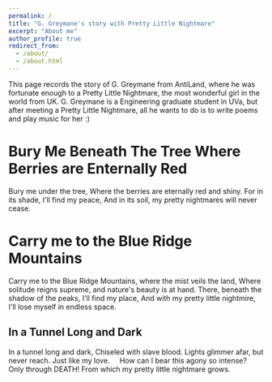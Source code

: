 ```yaml
---
permalink: /
title: "G. Greymane's story with Pretty Little Nightmare"
excerpt: "About me"
author_profile: true
redirect_from: 
  - /about/
  - /about.html
---
```


This page records the story of G. Greymane from AntiLand, where he was fortunate enough to a Pretty Little Nightmare, the most wonderful girl in the world from UK. G. Greymane is a Engineering graduate student in UVa, but after meeting a Pretty Little Nightmare, all he wants to do is to write poems and play music for her :)

Bury Me Beneath The Tree Where Berries are Enternally Red
======
Bury me under the tree,
Where the berries are eternally red and shiny.
For in its shade, I'll find my peace,
And in its soil, my pretty nightmares will never cease.

Carry me to the Blue Ridge Mountains
======
Carry me to the Blue Ridge Mountains, where the mist veils the land,
Where solitude reigns supreme, and nature's beauty is at hand.
There, beneath the shadow of the peaks, I'll find my place,
And with my pretty little nightmire, I'll lose myself in endless space.

In a Tunnel Long and Dark
------
In a tunnel long and dark, 
Chiseled with slave blood. 
Lights glimmer afar, 
but never reach.
Just like my love.   
 
How can I bear this agony so intense? 
Only through DEATH! 
From which my pretty little nightmare grows.
